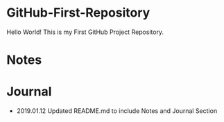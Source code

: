 # GitHub-First-Repository

Hello World! This is my First GitHub Project Repository.
# Notes

# Journal
- 2019.01.12 Updated README.md to include Notes and Journal Section

